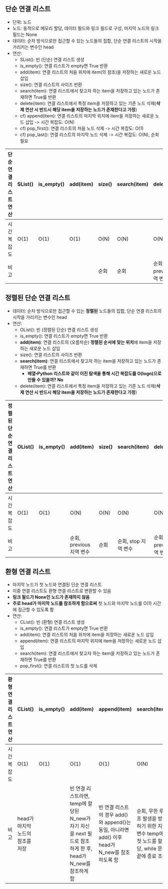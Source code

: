 ## 단순 연결 리스트
- 단위: 노드
- 노드: 동적으로 메모리 할당, 데이터 필드와 링크 필드로 구성, 마지막 노드의 링크 필드는 None
- 데이터: 순차 방식으로만 접근할 수 있는 노드들의 집합, 단순 연결 리스트의 시작을 가리키는 변수인 head
- 연산:
  - SList(): 빈 (단순) 연결 리스트 생성
  - is_empty(): 연결 리스트가 empty면 True 반환
  - add(item): 연결 리스트의 처음 위치에 item(의 참조)을 저장하는 새로운 노드 삽입
  - size(): 연결 리스트의 사이즈 반환
  - search(item): 연결 리스트에서 찾고자 하는 item을 저장하고 있는 노드가 존재하면 True를 반환
  - delete(item): 연결 리스트에서 특정 item을 저장하고 있는 기존 노드 삭제(**삭제 연산 시 반드시 해당 item을 저장하는 노드가 존재한다고 가정**)
  - cf) append(item): 연결 리스트의 마지막 위치에 item을 저장하는 새로운 노드 삽입 -> 시간 복잡도: O(N)
  - cf) pop_first(): 연결 리스트의 처음 노드 삭제 -> 시간 복잡도: O(1)
  - cf) pop_last(): 연결 리스트의 마지막 노드 삭제 -> 시간 복잡도: O(N), 순회 필요
 
|단순 연결 리스트 연산|SList()|is_empty()|add(item)|size()|search(item)|delete(item)|
|-|-|-|-|-|-|-|
|시간 복잡도|O(1)|O(1)|O(1)|O(N)|O(N)|O(N)|
|비고||||순회|순회|순회, previous 지역 변수|

## 정렬된 단순 연결 리스트
- 데이터: 순차 방식으로만 접근할 수 있는 **정렬된** 노드들의 집합, 단순 연결 리스트의 시작을 가리키는 변수인 head
- 연산:
  - OList(): 빈 (정렬된 단순) 연결 리스트 생성
  - is_empty(): 연결 리스트가 empty면 True 반환
  - **add(item)**: 연결 리스트의 (오름차순) **정렬된 순서에 맞는 위치**에 item을 저장하는 새로운 노드 삽입
  - size(): 연결 리스트의 사이즈 반환
  - **search(item)**: 연결 리스트에서 찾고자 하는 item을 저장하고 있는 노드가 존재하면 True를 반환
    - **배열ꞏPython 리스트와 같이 이진 탐색을 통해 시간 복잡도를 O(logn)으로 만들 수 있을까? No**
  - delete(item): 연결 리스트에서 특정 item을 저장하고 있는 기존 노드 삭제(**삭제 연산 시 반드시 해당 item을 저장하는 노드가 존재한다고 가정**)
 
|정렬된 단순 연결 리스트 연산|OList()|is_empty()|add(item)|size()|search(item)|delete(item)|
|-|-|-|-|-|-|-|
|시간 복잡도|O(1)|O(1)|O(N)|O(N)|O(N)|O(N)|
|비고|||순회, previous 지역 변수|순회|순회, stop 지역 변수|순회, previous 지역 변수|

## 환형 연결 리스트
- 마지막 노드가 첫 노드와 연결된 단순 연결 리스트
- 이중 연결 리스트도 환형 연결 리스트로 변환할 수 있음
- **링크 필드가 None인 노드가 존재하지 않음**
- **주로 head가 마지막 노드를 참조하게 함으로써** 첫 노드와 마지막 노드를 O(1) 시간에 접근할 수 있도록 함
- 연산:
  - CList(): 빈 (환형) 연결 리스트 생성
  - is_empty(): 연결 리스트가 empty면 True 반환
  - add(item): 연결 리스트의 처음 위치에 item을 저장하는 새로운 노드 삽입
  - append(item): 연결 리스트의 마지막 위치에 item을 저장하는 새로운 노드 삽입
  - search(item): 연결 리스트에서 찾고자 하는 item을 저장하고 있는 노드가 존재하면 True를 반환
  - pop_first(): 연결 리스트의 첫 노드를 삭제
 
|환형 연결 리스트 연산|CList()|is_empty()|add(item)|append(item)|search(item)|pop_first()|
|-|-|-|-|-|-|-|
|시간 복잡도|O(1)|O(1)|O(1)|O(1)|O(N)|O(1)|
|비고|head가 마지막 노드의 참조를 저장||빈 연결 리스트라면, temp에 할당된 N_new가 자기 자신을 next 필드로 참조하게 한 후, head가 N_new를 참조하게 함|빈 연결 리스트의 경우 add()와 append()는 동일, 아니라면 add() 이후 head가 N_new를 참조하도록 함|순회, 무한 루프 발생을 방지하기 위한 지역 변수 temp에 첫 노드를 할당, while 문의 끝에 종료 조건|연결 리스트에 노드가 하나라면, head에 None 할당|
